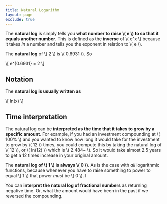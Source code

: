 ```yaml
---
title: Natural Logarithm
layout: page
exclude: true
---
```


<script type="text/javascript" src="https://cdnjs.cloudflare.com/ajax/libs/mathjax/2.7.0/MathJax.js?config=TeX-AMS_CHTML"></script>

The **natural log** is simply tells you **what number to raise \\( e \\) to so that it equals another number**. This is defined as the **inverse** of \\( e^x \\) because it takes *in* a number and tells you the exponent in relation to \\( e \\).

The **natural log** of \\( 2 \\) is \\( 0.6931 \\). So

\\[ e^{0.6931} = 2 \\]

## Notation

The **natural log is usually written as**

\\[ ln(x) \\]

## Time interpretation

The natural log can be **interpreted as the time that it takes to grow by a specific amount**. For example, if you had an investment compounding at \\( 100% \\) and you wanted to know how long it would take for the investment to grow by \\( 12 \\) times, you could compute this by taking the natural log of \\( 12 \\), or \\( ln(12) \\) which is \\( 2.484~ \\). So it would take almost 2.5 years to get a 12 times increase in your original amount.

The **natural log of \\( 1 \\) is always \\( 0 \\)**. As is the case with *all* logarithmic functions, because whenever you have to raise something to power to equal \\( 1 \\) that power *must* be \\( 0 \\). I

You can **interpret the natural log of fractional numbers** as returning negative time. Or, what the amount would have been in the past if we reversed the compounding.